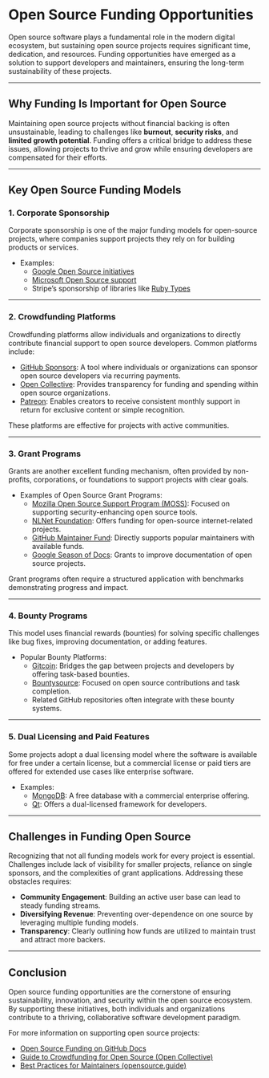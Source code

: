 # Open Source Funding Opportunities

Open source software plays a fundamental role in the modern digital ecosystem, but sustaining open source projects requires significant time, dedication, and resources. Funding opportunities have emerged as a solution to support developers and maintainers, ensuring the long-term sustainability of these projects.

---

## Why Funding Is Important for Open Source

Maintaining open source projects without financial backing is often unsustainable, leading to challenges like **burnout**, **security risks**, and **limited growth potential**. Funding offers a critical bridge to address these issues, allowing projects to thrive and grow while ensuring developers are compensated for their efforts.

---

## Key Open Source Funding Models

### 1. **Corporate Sponsorship**
Corporate sponsorship is one of the major funding models for open-source projects, where companies support projects they rely on for building products or services.

- Examples:
  - [Google Open Source initiatives](https://opensource.google/)
  - [Microsoft Open Source support](https://opensource.microsoft.com/)
  - Stripe’s sponsorship of libraries like [Ruby Types](https://github.com/Shopify/rbi)

---

### 2. **Crowdfunding Platforms**
Crowdfunding platforms allow individuals and organizations to directly contribute financial support to open source developers. Common platforms include:

- [GitHub Sponsors](https://github.com/sponsors): A tool where individuals or organizations can sponsor open source developers via recurring payments.
- [Open Collective](https://opencollective.com/): Provides transparency for funding and spending within open source organizations.
- [Patreon](https://www.patreon.com/): Enables creators to receive consistent monthly support in return for exclusive content or simple recognition.

These platforms are effective for projects with active communities.

---

### 3. **Grant Programs**
Grants are another excellent funding mechanism, often provided by non-profits, corporations, or foundations to support projects with clear goals.

- Examples of Open Source Grant Programs:
  - [Mozilla Open Source Support Program (MOSS)](https://www.mozilla.org/en-US/moss/): Focused on supporting security-enhancing open source tools.
  - [NLNet Foundation](https://nlnet.nl/): Offers funding for open-source internet-related projects.
  - [GitHub Maintainer Fund](https://github.blog/2020-04-23-introducing-the-github-maintainer-funding-program/): Directly supports popular maintainers with available funds.
  - [Google Season of Docs](https://developers.google.com/season-of-docs): Grants to improve documentation of open source projects.

Grant programs often require a structured application with benchmarks demonstrating progress and impact.

---

### 4. **Bounty Programs**
This model uses financial rewards (bounties) for solving specific challenges like bug fixes, improving documentation, or adding features.

- Popular Bounty Platforms:
  - [Gitcoin](https://gitcoin.co/): Bridges the gap between projects and developers by offering task-based bounties.
  - [Bountysource](https://www.bountysource.com/): Focused on open source contributions and task completion.
  - Related GitHub repositories often integrate with these bounty systems.

---

### 5. **Dual Licensing and Paid Features**
Some projects adopt a dual licensing model where the software is available for free under a certain license, but a commercial license or paid tiers are offered for extended use cases like enterprise software.

- Examples:
  - [MongoDB](https://www.mongodb.com/download-center/community): A free database with a commercial enterprise offering.
  - [Qt](https://www.qt.io/licensing): Offers a dual-licensed framework for developers.

---

## Challenges in Funding Open Source

Recognizing that not all funding models work for every project is essential. Challenges include lack of visibility for smaller projects, reliance on single sponsors, and the complexities of grant applications. Addressing these obstacles requires:

- **Community Engagement**: Building an active user base can lead to steady funding streams.
- **Diversifying Revenue**: Preventing over-dependence on one source by leveraging multiple funding models.
- **Transparency**: Clearly outlining how funds are utilized to maintain trust and attract more backers.

---

## Conclusion

Open source funding opportunities are the cornerstone of ensuring sustainability, innovation, and security within the open source ecosystem. By supporting these initiatives, both individuals and organizations contribute to a thriving, collaborative software development paradigm.

For more information on supporting open source projects:

- [Open Source Funding on GitHub Docs](https://docs.github.com/en/sponsors)
- [Guide to Crowdfunding for Open Source (Open Collective)](https://blog.opencollective.com/how-to-crowdfund-open-source-projects/)
- [Best Practices for Maintainers (opensource.guide)](https://opensource.guide/funding/)

